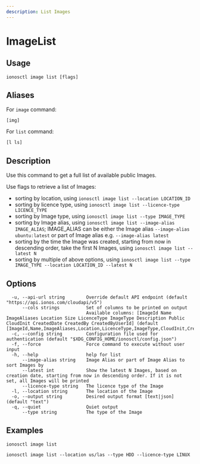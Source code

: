 ```yaml
---
description: List Images
---
```


# ImageList

## Usage

```text
ionosctl image list [flags]
```

## Aliases

For `image` command:
```text
[img]
```

For `list` command:
```text
[l ls]
```

## Description

Use this command to get a full list of available public Images. 

Use flags to retrieve a list of Images:

* sorting by location, using `ionosctl image list --location LOCATION_ID`
* sorting by licence type, using `ionosctl image list --licence-type LICENCE_TYPE`
* sorting by Image type, using `ionosctl image list --type IMAGE_TYPE`
* sorting by Image alias, using `ionosctl image list --image-alias IMAGE_ALIAS`; IMAGE_ALIAS can be either the Image alias `--image-alias ubuntu:latest` or part of Image alias e.g. `--image-alias latest`
* sorting by the time the Image was created, starting from now in descending order, take the first N Images, using `ionosctl image list --latest N`
* sorting by multiple of above options, using `ionosctl image list --type IMAGE_TYPE --location LOCATION_ID --latest N`

## Options

```text
  -u, --api-url string        Override default API endpoint (default "https://api.ionos.com/cloudapi/v5")
      --cols strings          Set of columns to be printed on output 
                              Available columns: [ImageId Name ImageAliases Location Size LicenceType ImageType Description Public CloudInit CreatedDate CreatedBy CreatedByUserId] (default [ImageId,Name,ImageAliases,Location,LicenceType,ImageType,CloudInit,CreatedDate])
  -c, --config string         Configuration file used for authentication (default "$XDG_CONFIG_HOME/ionosctl/config.json")
  -f, --force                 Force command to execute without user input
  -h, --help                  help for list
      --image-alias string    Image Alias or part of Image Alias to sort Images by
      --latest int            Show the latest N Images, based on creation date, starting from now in descending order. If it is not set, all Images will be printed
      --licence-type string   The licence type of the Image
  -l, --location string       The location of the Image
  -o, --output string         Desired output format [text|json] (default "text")
  -q, --quiet                 Quiet output
      --type string           The type of the Image
```

## Examples

```text
ionosctl image list

ionosctl image list --location us/las --type HDD --licence-type LINUX
```


